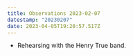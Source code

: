 ```yaml
---
title: Observations 2023-02-07
datestamp: "20230207"
date: 2023-04-05T19:20:57.517Z
---
```

- Rehearsing with the Henry True band.